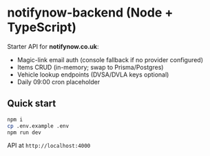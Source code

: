 # notifynow-backend (Node + TypeScript)

Starter API for **notifynow.co.uk**:
- Magic-link email auth (console fallback if no provider configured)
- Items CRUD (in-memory; swap to Prisma/Postgres)
- Vehicle lookup endpoints (DVSA/DVLA keys optional)
- Daily 09:00 cron placeholder

## Quick start
```bash
npm i
cp .env.example .env
npm run dev
```
API at `http://localhost:4000`
